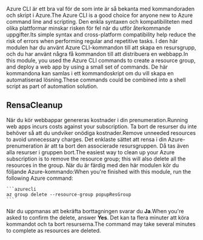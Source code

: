 <span data-ttu-id="c9433-101">Azure CLI är ett bra val för de som inte är så bekanta med kommandoraden och skript i Azure.</span><span class="sxs-lookup"><span data-stu-id="c9433-101">The Azure CLI is a good choice for anyone new to Azure command line and scripting.</span></span> <span data-ttu-id="c9433-102">Den enkla syntaxen och kompatibiliteten med olika plattformar minskar risken för fel när du utför återkommande uppgifter.</span><span class="sxs-lookup"><span data-stu-id="c9433-102">Its simple syntax and cross-platform compatibility help reduce the risk of errors when performing regular and repetitive tasks.</span></span> <span data-ttu-id="c9433-103">I den här modulen har du använt Azure CLI-kommandon till att skapa en resursgrupp, och du har använt några få kommandon till att distribuera en webbapp.</span><span class="sxs-lookup"><span data-stu-id="c9433-103">In this module, you used the Azure CLI commands to create a resource group, and deploy a web app by using a small set of commands.</span></span> <span data-ttu-id="c9433-104">De här kommandona kan samlas i ett kommandoskript om du vill skapa en automatiserad lösning.</span><span class="sxs-lookup"><span data-stu-id="c9433-104">These commands could be combined into a shell script as part of automation solution.</span></span> 

## <a name="cleanup"></a><span data-ttu-id="c9433-105">Rensa</span><span class="sxs-lookup"><span data-stu-id="c9433-105">Cleanup</span></span>
<span data-ttu-id="c9433-106">När du kör webbappar genereras kostnader i din prenumeration.</span><span class="sxs-lookup"><span data-stu-id="c9433-106">Running web apps incurs costs against your subscription.</span></span> <span data-ttu-id="c9433-107">Ta bort de resurser du inte behöver så att du undviker onödiga kostnader.</span><span class="sxs-lookup"><span data-stu-id="c9433-107">Remove unneeded resources to avoid unnecessary charges.</span></span> <span data-ttu-id="c9433-108">Det enklaste sättet att rensa i din Azure-prenumeration är att ta bort den associerade resursgruppen. Då tas även alla resurser i gruppen bort.</span><span class="sxs-lookup"><span data-stu-id="c9433-108">The easiest way to clean up your Azure subscription is to remove the resource group; this will also delete all the resources in the group.</span></span> <span data-ttu-id="c9433-109">När du är färdig med den här modulen kör du följande Azure-kommando:</span><span class="sxs-lookup"><span data-stu-id="c9433-109">When you're finished with this module, run the following Azure command:</span></span>

    ```azurecli
    az group delete --resource-group popupResGroup
    ```

<span data-ttu-id="c9433-110">När du uppmanas att bekräfta borttagningen svarar du **Ja**.</span><span class="sxs-lookup"><span data-stu-id="c9433-110">When you're asked to confirm the delete, answer **Yes**.</span></span> <span data-ttu-id="c9433-111">Det kan ta flera minuter att köra kommandot och ta bort resurserna.</span><span class="sxs-lookup"><span data-stu-id="c9433-111">The command may take several minutes to complete as resources are deleted.</span></span> 